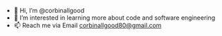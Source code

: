 - 👋 Hi, I’m @corbinallgood
- 👀 I’m interested in learning more about code and software engineering
- 📫 Reach me via Email corbinallgood80@gmail.com
